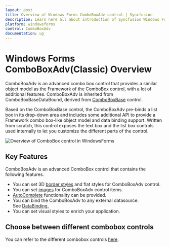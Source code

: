 ```yaml
---
layout: post
title: Overview of Windows Forms ComboBoxAdv control | Syncfusion
description: Learn here all about introduction of Syncfusion Windows Forms ComboBoxAdv (Classic) control and more details.
platform: windowsforms
control: ComboBoxAdv
documentation: ug
---
```


# Windows Forms ComboBoxAdv(Classic) Overview

ComboBoxAdv is an advanced combo box control that provides a similar object model as the Framework of the ComboBox control, with a lot of additional features. ComboBoxAdv is inherited from ComboBoxBaseDataBound, derived from [ComboBoxBase](/windowsforms/comboboxbase/overview) control.

Based on the ComboBoxBase control, the ComboBoxAdv pre-binds a list box in its drop-down area and includes some additional API to provide a Framework combo box-like object model and data binding support. Written from scratch, this control exposes the text box and the list box controls used internally to let you customize the different parts of the control.



![Overview of ComboBox control in WindowsForms](overview_images/windowsforms-conbobox-overview.png) 



## Key Features

ComboBoxAdv is an advanced ComboBox control that contains the following features.

* You can set 3D [border styles](https://help.syncfusion.com/windowsforms/classic/combobox/comboboxadv-appearance#border-styles) and flat styles for ComboBoxAdv control.
* You can set [images](https://help.syncfusion.com/windowsforms/classic/combobox/comboboxadv-appearance#image-settings) for ComboBoxAdv control items.
* [AutoComplete](/windowsforms/autocomplete/overview) functionality can be provided.
* You can bind the ComboBoxAdv to any external datasource. See [DataBinding.](https://help.syncfusion.com/windowsforms/classic/combobox/advanced-features#data-binding)
* You can set visual styles to enrich your application.

## Choose between different combobox controls

You can refer to the different combobox controls [here](https://help.syncfusion.com/windowsforms/combobox/overview#choose-between-different-combobox-controls).